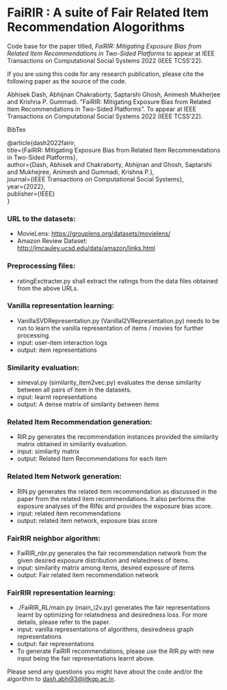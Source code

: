 # FaiRIR : A suite of Fair Related Item Recommendation Alogorithms

Code base for the paper titled, *FaiRIR: Mitigating Exposure Bias from Related Item Recommendations in Two-Sided Platforms* to appear at IEEE Transactions on Computational Social Systems 2022 (IEEE TCSS'22).

If you are using this code for any research publication, please cite the following paper as the source of the code.

Abhisek Dash, Abhijnan Chakraborty, Saptarshi Ghosh, Animesh Mukherjee and Krishna P. Gummadi. "FaiRIR: Mitigating Exposure Bias from Related Item Recommendations in Two-Sided Platforms”. To appear at IEEE Transactions on Computational Social Systems 2022 (IEEE TCSS'22).

BibTex

@article{dash2022fairir,<br/>
  title={FaiRIR: Mitigating Exposure Bias from Related Item Recommendations in Two-Sided Platforms},<br/>
  author={Dash, Abhisek and Chakraborty, Abhijnan and Ghosh, Saptarshi and Mukhejree, Animesh and Gummadi, Krishna P.},<br/>
  journal={IEEE Transactions on Computational Social Systems},<br/>
  year={2022},<br/>
  publisher={IEEE}<br/>
}

### URL to the datasets: 
- MovieLens: https://grouplens.org/datasets/movielens/
- Amazon Review Dataset: http://jmcauley.ucsd.edu/data/amazon/links.html

### Preprocessing files:
- ratingExctracter.py shall extract the ratings from the data files obtained from the above URLs. 

### Vanilla representation learning:
- VanillaSVDRepresentation.py (VanillaI2VRepresentation.py) needs to be run to learn the vanilla representation of items / movies for further processing. 
- input: user-item interaction logs
- output: item representations

### Similarity evaluation:
- simeval.py (similarity_item2vec.py) evaluates the dense similarity between all pairs of item in the datasets. 
- input: learnt representations
- output: A dense matrix of similarity between items

### Related Item Recommendation generation:
- RIR.py generates the recommendation instances provided the similarity matrix obtained in similarity evaluation.
- input: similarity matrix
- output: Related Item Recommendations for each item

### Related Item Network generation:
- RIN.py generates the related item recommendation as discussed in the paper from the related item recommendations. It also performs the exposure analyses of the RINs and provides the exposure bias score. 
- input: related item recommendations
- output: related item network, exposure bias score

### FairRIR neighbor algorithm:
- FaiRIR_nbr.py generates the fair recommendation network from the given desired exposure distribution and relatedness of items. 
- input: similarity matrix among items, desired exposure of items
- output: Fair related item recommendation network

### FairRIR representation learning:
- ./FaiRIR_RL/main.py (main_i2v.py) generates the fair representations learnt by optimizing for relatedness and desiredness loss. For more details, please refer to the paper.
- input: vanilla representations of algorithms, desiredness graph representations
- output: fair representations
- To generate FaiRIR recommendations, please use the RIR.py with new input being the fair representations learnt above.

Please send any questions you might have about the code and/or the algorithm to <dash.abhi93@iitkgp.ac.in>.
